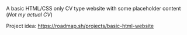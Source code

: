 A basic HTML/CSS only CV type website with some placeholder content (*Not my actual CV*)

Project idea: https://roadmap.sh/projects/basic-html-website
